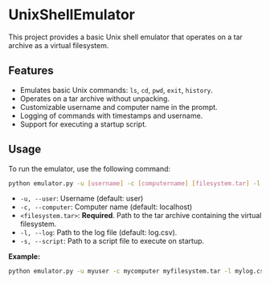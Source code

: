 # UnixShellEmulator
 
This project provides a basic Unix shell emulator that operates on a tar archive as a virtual filesystem.

## Features

* Emulates basic Unix commands: `ls`, `cd`, `pwd`, `exit`, `history`.
* Operates on a tar archive without unpacking.
* Customizable username and computer name in the prompt.
* Logging of commands with timestamps and username.
* Support for executing a startup script.

## Usage

To run the emulator, use the following command:

```bash
python emulator.py -u [username] -c [computername] [filesystem.tar] -l [logfile.csv] -s [script.txt]
```

*  `-u, --user`:  Username (default: user)
*  `-c, --computer`: Computer name (default: localhost)
*  `<filesystem.tar>`: **Required**. Path to the tar archive containing the virtual filesystem.
*  `-l, --log`: Path to the log file (default: log.csv).
*  `-s, --script`: Path to a script file to execute on startup.

**Example:**

```bash
python emulator.py -u myuser -c mycomputer myfilesystem.tar -l mylog.csv -s myscript.txt 
```
